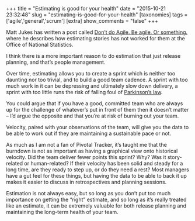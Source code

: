 +++
title = "Estimating is good for your health"
date = "2015-10-21 23:32:48"
slug = "estimating-is-good-for-your-health"
[taxonomies]
tags = ['agile','general','scrum']
[extra]
show_comments = "false"
+++

Matt Jukes has written a post called<span class="Apple-converted-space"> </span>[Don’t do Agile. Be agile. Or something.](http://digitalbydefault.com/2015/10/21/dont-do-agile-be-agile-or-something/)<span class="Apple-converted-space"> </span>where he describes how estimating stories has not worked for them at the Office of National Statistics.

I think there is a more important reason to do estimation that just release planning, and that’s people management.

Over time, estimating allows you to create a sprint which is neither too daunting nor too trivial, and to build a good team cadence. A sprint with too much work in it can be depressing and ultimately slow down delivery, a sprint with too little runs the risk of falling foul of<span class="Apple-converted-space"> </span>[Parkinson’s law](https://en.wikipedia.org/wiki/Parkinson's_law).

You could argue that if you have a good, committed team who are always up for the challenge of whatever’s put in front of them then it doesn’t matter – I’d argue the opposite and that you’re at risk of burning out your team.

Velocity, paired with your observations of the team, will give you the data to be able to work out if they are maintaining a sustainable pace or not.

As much as I am not a fan of Pivotal Tracker, it’s taught me that the burndown is not as important as having a graphical view onto historical velocity. Did the team deliver fewer points this sprint? Why? Was it story-related or human-related? If their velocity has been solid and steady for a long time, are they ready to step up, or do they need a rest? Most managers have a gut feel for these things, but having the data to be able to back it up makes it easier to discuss in retrospectives and planning sessions.

Estimation is not always easy, but so long as you don’t put too much importance on getting the “right” estimate, and so long as it’s really treated like an estimate, it can be extremely valuable for both release planning and maintaining the long-term health of your team.
